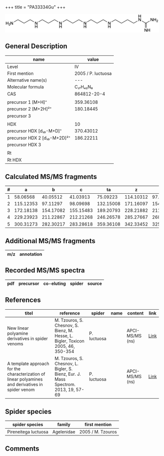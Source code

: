 +++
title = "PA33334Gu"
+++

![](/img/PA33334Gu.png)

## General Description

| name                         | value              |
|------------------------------|--------------------|
| Level                        | IV                 |
| First mention                | 2005 / P. luctuosa |
| Alternative name(s)          | ---                |
| Molecular formula            | C₁₇H₄₂N₈           |
| CAS                          | 864812-20-4        |
|                              |                    |
| precursor 1 [M+H]⁺           | 359.36108          |
| precursor 2 [M+2H]²⁺         | 180.18445          |
| precursor 3                  |                    |
|                              |                    |
| HDX                          | 10                 |
| precursor HDX   [d₁₀-M+D]⁺   | 370.43012          |
| precursor HDX 2 [d₁₀-M+2D]²⁺ | 186.22211          |
| precursor HDX 3              |                    |
|                              |                    |
| Rt                           |                    |
| Rt HDX                       |                    |

## Calculated MS/MS fragments

| # | a         | b         | c         | ta        | z         | y         | tz        |
|---|-----------|-----------|-----------|-----------|-----------|-----------|-----------|
| 1 | 58.06568  | 40.05512  | 41.03913  | 75.09223  | 114.10312 | 97.07657  | 131.12967 |
| 2 | 115.12353 | 97.11297  | 98.09698  | 132.15008 | 171.16097 | 154.13442 | 188.18752 |
| 3 | 172.18138 | 154.17082 | 155.15483 | 189.20793 | 228.21882 | 211.19227 | 245.24537 |
| 4 | 229.23923 | 211.22867 | 212.21268 | 246.26578 | 285.27667 | 268.25012 | 302.30322 |
| 5 | 300.31273 | 282.30217 | 283.28618 | 359.36108 | 342.33452 | 325.30797 | 359.36107 |

## Additional MS/MS fragments

| m/z       | annotation |
|-----------|------------|

## Recorded MS/MS spectra

| pdf   | precursor | co-eluting | spider    | source                 |
|-------|-----------|------------|-----------|------------------------|

## References

| titel                                                                                             | reference                                                                           | spider      | name | content         | link                                                  |
|---------------------------------------------------------------------------------------------------|-------------------------------------------------------------------------------------|-------------|------|-----------------|-------------------------------------------------------|
| New linear polyamine derivatives in spider venoms                                                 | M. Tzouros, S. Chesnov, S. Bienz, M. Hesse, L. Bigler, Toxicon 2005, 46, 350-354    | P. luctuosa |      | APCI-MS/MS (ns) | [Link](https://doi.org/10.1016/j.toxicon.2005.04.018) |
| A template approach for the characterization of linear polyamines and derivatives in spider venom | M. Tzouros, S. Chesnov, L. Bigler, S. Bienz, Eur. J. Mass Spectrom. 2013, 19, 57-69 | P. luctuosa |      | APCI-MS/MS (ns) | [Link](https://doi.org/10.1255/ejms.1213)             |

## Spider species

| spider species       | family     | first mention     |
|----------------------|------------|-------------------|
| Pireneitega luctuosa | Agelenidae | 2005 / M. Tzouros |

## Comments